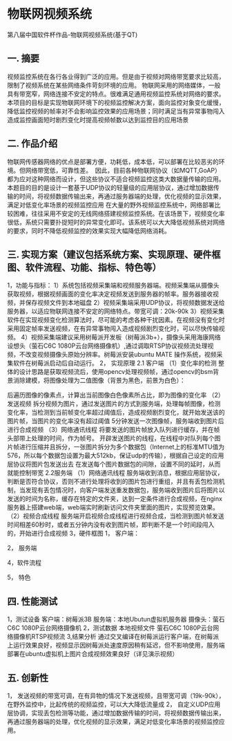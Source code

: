# 物联网视频系统
第八届中国软件杯作品-物联网视频系统(基于QT)
## 一. 摘要
   视频监控系统在各行各业得到广泛的应用。但是由于视频对网络带宽要求比较高，限制了视频系统在某些网络条件苛刻环境的应用。
  物联网采用的网络媒体，一般具有带宽窄，网络连接不安定的特点。很难满足通用视频监控系统对网络的要求。本项目的目标是实现物联网环境下的视频监控解决方案，面向监控对象变化缓慢，降低监控视频的帧率对不会影响监控效果的应用场景；同时满足当有异常事物闯入造成监控画面短时剧烈变化时提高视频帧数以达到监控目的应用场景

## 二. 作品介绍
                                             
  物联网传感器网络的优点是部署方便，功耗低，成本低，可以部署在比较恶劣的环境。但网络带宽低，可靠性差。 
  因此，目前各种物联网协议（如MQTT,GoAP）都为应对这种网络而设计，但这些协议不适合视频监控这类大数据量传输的应用。本题目的目的是设计一套基于UDP协议的轻量级的应用层协议，通过增加数据传输的时间，将视频数据传输出来，再通过服务器端的处理，优化视频的显示效果，满足对低变化率场景的视频监控应用
在大量的野外视频监控系统中，网络部署比较困难，往往采用不安定的无线网络搭建视频监控系统。在该场景下，视频变化率很低，系统只需要扑捉短时的异常变化即可。该系统可以大大降低视频系统对网络的要求，同时不降低视频监控的效果实现大幅降低网络消耗。
## 三. 实现方案（建议包括系统方案、实现原理、硬件框图、软件流程、功能、指标、特色等）                                             

1，功能与指标：
1）系统包括视频采集端和视频服务器端。视频采集端从摄像头获取视频，根据视频画面的变化率决定视频发送到服务器的帧率。服务器接收视频，并保存视频文件到本地磁盘
2）视频采集端采用UDP协议，将视频数据发送给服务器，以适应物联网连接不安定的网络特点。带宽可调：20k-90k
3）视频采集软件在实现视频变化检测算法时，尽可能的考虑各种干扰因素。在视频没有变化时采用固定帧率发送视频，在有异常事物闯入造成视频剧烈变化时，可以尽快传输视频。
4）视频采集端建议采用树莓派开发板（树莓派3b+），摄像头采用海康网络设想头（萤石C6C 1080P云台网络摄像机）,通过调取RTSP协议视频流处理视频，不改变视频摄像头原始分辨率。树莓派安装ubuntu MATE 操作系统，视频采集软件在树莓派启动后自动运行。
2， 实现原理
2.1 客户端
（1）变化率的检测
整体的设计思路是获取视频流后，使用opencv处理视频帧，通过opencv的bsm背景消除建模，将图像处理为二值图像（背景为黑色，前景为白色）：

后遍历图像的像素点，计算出当前图像白色像素所占比，即为图像的变化率
（2）发送视频
拆分视频为图片，通过发送图片的方式到服务端，处理每帧图像，检测变化率，当检测到当前帧变化率超过阈值后，造成视频剧烈变化，就开始发送该的图片帧，当图片的变化率没有超过阈值 5分钟发送一次图像帧，服务端收到图片后进行合成视频
（3）网络通讯线程
将要发送的图片帧放入队列进行缓存，并在帧头部带上处理的时间，作为帧号。
开辟发送图片的线程，在线程中对队列每个图片帧进行压缩并且拆分，一张图片拆分为多个数据包（Internet上的标准MTU值为576，所以每个数据包设置为最大512kb，保证udp的传输），根据自己设定的应用层协议将图片包发送出去
在发送每个图片数据包的间隙，设置不同的延时，从而就能控制带宽
2.2服务端
（1）网络通讯线程
服务端收到消息，根据应用层协议，判断是否符合协议，否则不进行处理将收到的图片包进行重组，并且有丢包检测机制，当发现有丢包情况时，向客户端发送重发数据包，服务端收到图片后将图片以发送的时间为名称，缓存在特定的文件夹，达到一定条件进行合成视频，在nginx服务器上搭建web端，web端实时刷新访问文件夹里面的图片，实现预览效果。
（2）视频合成线程
服务端开启视频合成线程进行视频合成，当检测到图片帧发送时间相差60秒时，或者五分钟内没有收到图片帧，即判断不是一个时间段闯入的，开始进行合成视频
3，硬件框图
1， 客户端：

2， 服务端

4，软件流程

5， 特色

## 四. 性能测试
1，测试设备
客户端：树莓派3B
服务端：本地Ubutun虚拟机服务器
摄像头：萤石C6C 1080P云台网络摄像机
2，测试数据
本地视频文件
萤石C6C 1080P云台网络摄像机RTSP视频流
3,结果分析
通过交叉编译在树莓派运行客户端，在树莓派上运行效果良好，视频显示因树莓派处速度原因稍有延迟，但不影响使用，服务端部署在ubuntu虚拟机上图片合成视频效果良好（详见演示视频）

## 五. 创新性

1， 发送视频的带宽可调，在有异物的情况下发送视频，且带宽可调（19k-90k），在野外监控中，比起传统的视频监控，可以大大降低流量成
2， 自定义UDP应用层协调，实现丢包检测等功能，通过增加数据传输的时间，将视频数据传输出来，再通过服务器端的处理，优化视频的显示效果，满足对低变化率场景的视频监控应用。